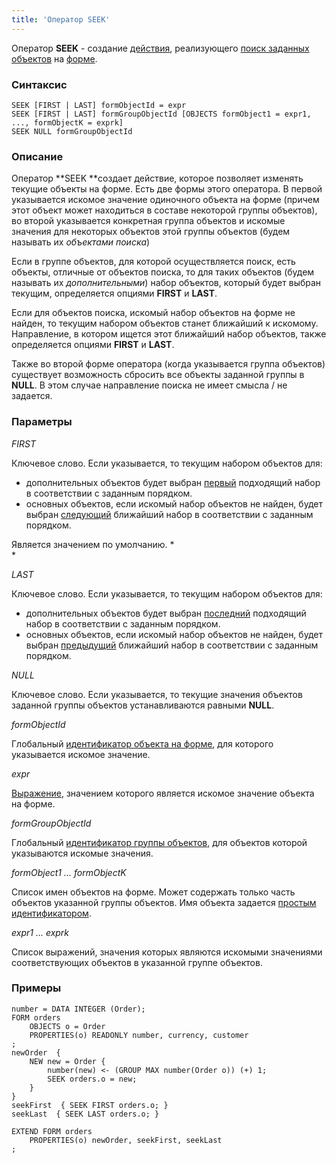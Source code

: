```yaml
---
title: 'Оператор SEEK'
---
```


Оператор **SEEK** - создание [действия](Actions.md), реализующего [поиск заданных объектов](Search_SEEK_.md) на [форме](Forms.md).

### Синтаксис

    SEEK [FIRST | LAST] formObjectId = expr
    SEEK [FIRST | LAST] formGroupObjectId [OBJECTS formObject1 = expr1, ..., formObjectK = exprk]
    SEEK NULL formGroupObjectId

### Описание

Оператор **SEEK **создает действие, которое позволяет изменять текущие объекты на форме. Есть две формы этого оператора. В первой указывается искомое значение одиночного объекта на форме (причем этот объект может находиться в составе некоторой группы объектов), во второй указывается конкретная группа объектов и искомые значения для некоторых объектов этой группы объектов (будем называть их *объектами поиска*)

Если в группе объектов, для которой осуществляется поиск, есть объекты, отличные от объектов поиска, то для таких объектов (будем называть их *дополнительными*) набор объектов, который будет выбран текущим, определяется опциями **FIRST** и **LAST**.

Если для объектов поиска, искомый набор объектов на форме не найден, то текущим набором объектов станет ближайший к искомому. Направление, в котором ищется этот ближайший набор объектов, также определяется опциями **FIRST** и **LAST**.

Также во второй форме оператора (когда указывается группа объектов) существует возможность сбросить все объекты заданной группы в **NULL**. В этом случае направление поиска не имеет смысла / не задается.

### Параметры

*FIRST*

Ключевое слово. Если указывается, то текущим набором объектов для:

-   дополнительных объектов будет выбран <u>первый</u> подходящий набор в соответствии с заданным порядком. 
-   основных объектов, если искомый набор объектов не найден, будет выбран <u>следующий</u> ближайший набор в соответствии с заданным порядком. 

Является значением по умолчанию. *  
*

*LAST*

Ключевое слово. Если указывается, то текущим набором объектов для:

-   дополнительных объектов будет выбран <u>последний</u> подходящий набор в соответствии с заданным порядком. 
-   основных объектов, если искомый набор объектов не найден, будет выбран <u>предыдущий</u> ближайший набор в соответствии с заданным порядком. 

*NULL*

Ключевое слово. Если указывается, то текущие значения объектов заданной группы объектов устанавливаются равными **NULL**.

*formObjectId*

Глобальный [идентификатор объекта на форме](IDs.md#groupobjectid-broken), для которого указывается искомое значение.

*expr*

[Выражение](Expression.md), значением которого является искомое значение объекта на форме.

*formGroupObjectId*

Глобальный [идентификатор группы объектов](IDs.md#groupobjectid-broken), для объектов которой указываются искомые значения.

*formObject1 ...  formObjectK*

Список имен объектов на форме. Может содержать только часть объектов указанной группы объектов. Имя объекта задается [простым идентификатором](IDs.md#id-broken).

*expr1 ... exprk*

Список выражений, значения которых являются искомыми значениями соответствующих объектов в указанной группе объектов.

### Примеры

```lsf
number = DATA INTEGER (Order);
FORM orders
    OBJECTS o = Order
    PROPERTIES(o) READONLY number, currency, customer
;
newOrder  {
    NEW new = Order {
        number(new) <- (GROUP MAX number(Order o)) (+) 1;
        SEEK orders.o = new;
    }
}
seekFirst  { SEEK FIRST orders.o; }
seekLast  { SEEK LAST orders.o; }

EXTEND FORM orders
    PROPERTIES(o) newOrder, seekFirst, seekLast
;
```

